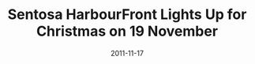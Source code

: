---
layout: post
title: Sentosa HarbourFront Lights Up for Christmas on 19 November
date:   2011-11-17
file_url: /resources/news/files/20111117_SHBA_Media-Release-_Sentosa_Harbourfront_lights_up_for_Christmas.pdf
---